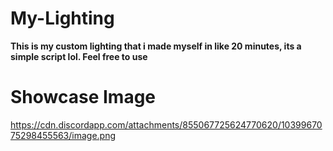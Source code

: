 # My-Lighting
**This is my custom lighting that i made myself in like 20 minutes, its a simple script lol. Feel free to use**


# Showcase Image
https://cdn.discordapp.com/attachments/855067725624770620/1039967075298455563/image.png
